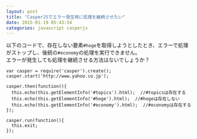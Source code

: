```yaml
---
layout: post
title: "CasperJSでエラー発生時に処理を継続させたい"
date: 2015-01-19 05:43:54
categories: javascript casperjs
---
```

<p>以下のコードで、存在しない要素<code>#hoge</code>を取得しようとしたとき、エラーで処理がストップし、後続の<code>#economy</code>の処理を実行できません。<br>
エラーが発生しても処理を継続させる方法はないでしょうか？</p>

<pre><code>var casper = require('casper').create();    
casper.start('http://www.yahoo.co.jp');

casper.then(function(){
  this.echo(this.getElementInfo('#topics').html);  //#topicsは存在する
  this.echo(this.getElementInfo('#hoge').html);  //#hogeは存在しない
  this.echo(this.getElementInfo('#economy').html);  //#economyは存在する
});

casper.run(function(){
  this.exit;
});
</code></pre>
